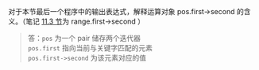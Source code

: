 对于本节最后一个程序中的输出表达式，解释运算对象 pos.first->second 的含义。（笔记 [11.3 节](../note/note_11.3.md)为 range.first->second ）

> 答：`pos` 为一个 pair 储存两个迭代器  
> `pos.first` 指向当前与关键字匹配的元素  
> `pos.first->second` 为该元素对应的值
